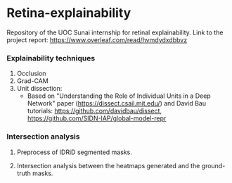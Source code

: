 # Retina-explainability

Repository of the UOC Sunai internship for retinal explainability.
Link to the project report: https://www.overleaf.com/read/hvmdydxdbbvz

### Explainability techniques
1. Occlusion
2. Grad-CAM
3. Unit dissection:
   - Based on "Understanding the Role of Individual Units in a Deep Network" paper (https://dissect.csail.mit.edu/) and David Bau tutorials: https://github.com/davidbau/dissect, https://github.com/SIDN-IAP/global-model-repr

### Intersection analysis
1. Preprocess of IDRiD segmented masks.

2. Intersection analysis between the heatmaps generated and the ground-truth masks.

